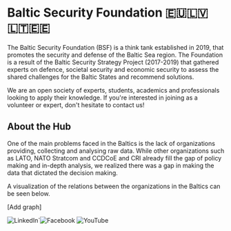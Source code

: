 # Baltic Security Foundation 🇪🇺🇱🇻🇱🇹🇪🇪

The Baltic Security Foundation (BSF) is a think tank established in 2019, that promotes the security and defense of the Baltic Sea region. The Foundation is a result of the Baltic Security Strategy Project (2017-2019) that gathered experts on defence, societal security and economic security to assess the shared challenges for the Baltic States and recommend solutions.

We are an open society of experts, students, academics and professionals looking to apply their knowledge. If you're interested in joining as a volunteer or expert, don't hesitate to contact us!

## About the Hub

One of the main problems faced in the Baltics is the lack of organizations providing, collecting and analysing raw data. While other organizations such as LATO, NATO Stratcom and CCDCoE and CRI already fill the gap of policy making and in-depth analysis, we realized there was a gap in making the data that dictated the decision making.

A visualization of the relations between the organizations in the Baltics can be seen below.

[Add graph]


![LinkedIn](https://img.shields.io/badge/linkedin-%230077B5.svg?style=for-the-badge&logo=linkedin&logoColor=white)`![Facebook](https://img.shields.io/badge/Facebook-%231877F2.svg?style=for-the-badge&logo=Facebook&logoColor=white) ![YouTube](https://img.shields.io/badge/YouTube-%23FF0000.svg?style=for-the-badge&logo=YouTube&logoColor=white)

